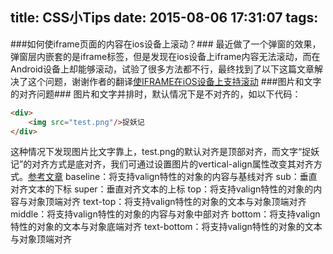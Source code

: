 title: CSS小Tips
date: 2015-08-06 17:31:07
tags:
---
###如何使iframe页面的内容在ios设备上滚动？###
最近做了一个弹窗的效果，弹窗层内嵌套的是iframe标签，但是发现在ios设备上iframe内容无法滚动，而在Android设备上却能够滚动，试验了很多方法都不行，最终找到了以下这篇文章解决了这个问题，谢谢作者的翻译[使IFRAME在iOS设备上支持滚动](http://blog.csdn.net/renfufei/article/details/37663355)
###图片和文字的对齐问题###
图片和文字并排时，默认情况下是不对齐的，如以下代码：
```html
<div>
	<img src="test.png"/>捉妖记
</div>
```
这种情况下发现图片比文字靠上，test.png的默认对齐是顶部对齐，而文字“捉妖记”的对齐方式是底对齐，我们可通过设置图片的vertical-align属性改变其对齐方式。[参考文章](http://blog.csdn.net/dududu01/article/details/7641270)
baseline：将支持valign特性的对象的内容与基线对齐
sub：垂直对齐文本的下标
super：垂直对齐文本的上标
top：将支持valign特性的对象的内容与对象顶端对齐
text-top：将支持valign特性的对象的文本与对象顶端对齐
middle：将支持valign特性的对象的内容与对象中部对齐
bottom：将支持valign特性的对象的文本与对象底端对齐
text-bottom：将支持valign特性的对象的文本与对象顶端对齐

